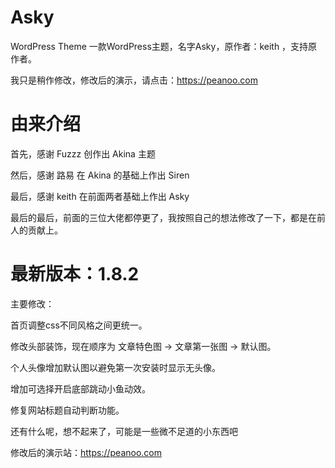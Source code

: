 # Asky
WordPress Theme
一款WordPress主题，名字Asky，原作者：keith ，支持原作者。

我只是稍作修改，修改后的演示，请点击：https://peanoo.com

# 由来介绍
首先，感谢 Fuzzz 创作出 Akina 主题

然后，感谢 路易 在 Akina 的基础上作出 Siren

最后，感谢 keith 在前面两者基础上作出 Asky

最后的最后，前面的三位大佬都停更了，我按照自己的想法修改了一下，都是在前人的贡献上。


# 最新版本：1.8.2

主要修改：

首页调整css不同风格之间更统一。

修改头部装饰，现在顺序为 文章特色图 -> 文章第一张图 -> 默认图。

个人头像增加默认图以避免第一次安装时显示无头像。

增加可选择开启底部跳动小鱼动效。

修复网站标题自动判断功能。

还有什么呢，想不起来了，可能是一些微不足道的小东西吧

修改后的演示站：https://peanoo.com
